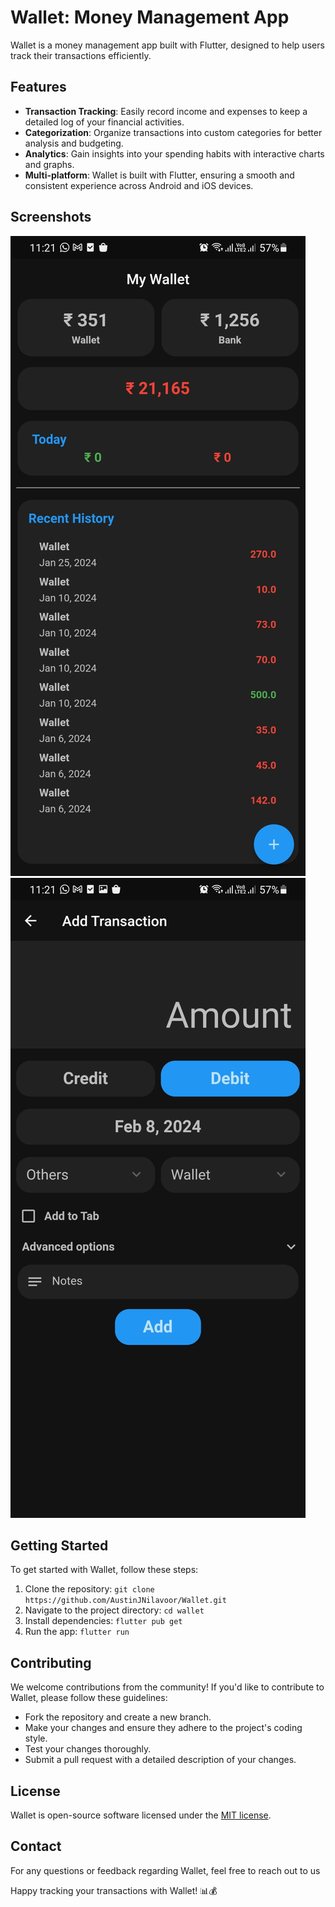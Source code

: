 # Wallet: Money Management App

Wallet is a money management app built with Flutter, designed to help users track their transactions efficiently.

## Features

- **Transaction Tracking**: Easily record income and expenses to keep a detailed log of your financial activities.
- **Categorization**: Organize transactions into custom categories for better analysis and budgeting.
- **Analytics**: Gain insights into your spending habits with interactive charts and graphs.
- **Multi-platform**: Wallet is built with Flutter, ensuring a smooth and consistent experience across Android and iOS devices.

## Screenshots
![alt text](Image_1.jpg)
![alt text](Image_2.jpg)

## Getting Started

To get started with Wallet, follow these steps:

1. Clone the repository: `git clone https://github.com/AustinJNilavoor/Wallet.git`
2. Navigate to the project directory: `cd wallet`
3. Install dependencies: `flutter pub get`
4. Run the app: `flutter run`

## Contributing

We welcome contributions from the community! If you'd like to contribute to Wallet, please follow these guidelines:

- Fork the repository and create a new branch.
- Make your changes and ensure they adhere to the project's coding style.
- Test your changes thoroughly.
- Submit a pull request with a detailed description of your changes.

## License

Wallet is open-source software licensed under the [MIT license](LICENSE).

## Contact

For any questions or feedback regarding Wallet, feel free to reach out to us

Happy tracking your transactions with Wallet! 📊💰
